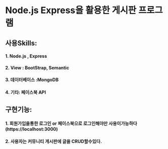 # Node.js Express을 활용한 게시판 프로그램
## 사용Skills: 
####         1. Node.js , Express
####         2. View : BootStrap, Semantic 
####         3. 데이터베이스 :MongoDB
####         4. 기타: 페이스북 API

## 구현기능: 
####         1. 회원가입을통한 로그인 or 페이스북으로 로그인해야만 사용이가능하다(https://localhost:3000) 
####         2. 사용자는 커뮤니티 게시판에 글을 CRUD할수있다.


